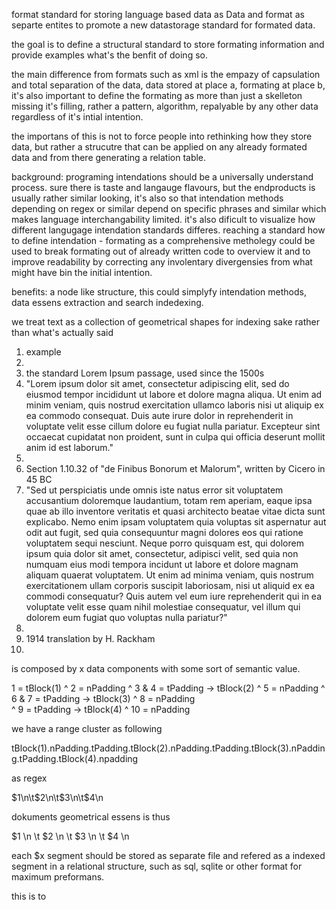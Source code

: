 format standard for storing language based data as Data and format as separte entites
to promote a new datastorage standard for formated data.

the goal is to define a structural standard to store formating information and provide examples what's the benfit of doing so.

the main difference from formats such as xml is the empazy of capsulation and total separation of the data,
data stored at place a, formating at place b, it's also important to define the formating as more than just a skelleton missing it's filling, 
rather a pattern, algorithm, repalyable by any other data regardless of it's intial intention.

the importans of this is not to force people into rethinking how they store data, but rather a strucutre that can be applied on any already formated 
data and from there generating a relation table.

background:
      programing intendations should be a universally understand process. 
      sure there is taste and langauge flavours, but the endproducts is usually rather similar looking, it's also so that intendation methods 
      depending on regex or similar depend on specific phrases and similar which makes language interchangability limited.
      it's also dificult to visualize how different langugage intendation standards differes.
      reaching a standard how to define intendation - formating as a comprehensive metholegy could be used to break formating out of already written code
      to overview it and to improve readability by correcting any involentary divergensies from what might have bin the initial intention.
      


benefits:
a node like structure, this could simplyfy intendation methods, 
data essens extraction and search indedexing.




we treat text as a collection of geometrical shapes for indexing sake rather than what's actually said 

1. example 
2.
3. the standard Lorem Ipsum passage, used since the 1500s
4.  "Lorem ipsum dolor sit amet, consectetur adipiscing elit, sed do eiusmod tempor incididunt ut labore et dolore magna aliqua. Ut enim ad minim veniam, quis nostrud exercitation ullamco laboris nisi ut aliquip ex ea commodo consequat. Duis aute irure dolor in reprehenderit in voluptate velit esse cillum dolore eu fugiat nulla pariatur. Excepteur sint occaecat cupidatat non proident, sunt in culpa qui officia deserunt mollit anim id est laborum."
5.
6.  Section 1.10.32 of "de Finibus Bonorum et Malorum", written by Cicero in 45 BC
7.  "Sed ut perspiciatis unde omnis iste natus error sit voluptatem accusantium doloremque laudantium, totam rem aperiam, eaque ipsa quae ab illo inventore veritatis et quasi architecto beatae vitae dicta sunt explicabo. Nemo enim ipsam voluptatem quia voluptas sit aspernatur aut odit aut fugit, sed quia consequuntur magni dolores eos qui ratione voluptatem sequi nesciunt. Neque porro quisquam est, qui dolorem ipsum quia dolor sit amet, consectetur, adipisci velit, sed quia non numquam eius modi tempora incidunt ut labore et dolore magnam aliquam quaerat voluptatem. Ut enim ad minima veniam, quis nostrum exercitationem ullam corporis suscipit laboriosam, nisi ut aliquid ex ea commodi consequatur? Quis autem vel eum iure reprehenderit qui in ea voluptate velit esse quam nihil molestiae consequatur, vel illum qui dolorem eum fugiat quo voluptas nulla pariatur?"
8.
9.  1914 translation by H. Rackham
10.

is composed by x data components with some sort of semantic value.

1 = tBlock(1)
      ^
2 = nPadding
      ^
3 & 4 = tPadding -> tBlock(2)
      ^
5 = nPadding
      ^
6 & 7 = tPadding -> tBlock(3)
      ^
8 = nPadding     
      ^
9 = tPadding -> tBlock(4)
      ^
10 = nPadding      

we have a range cluster as following 

tBlock(1).nPadding.tPadding.tBlock(2).nPadding.tPadding.tBlock(3).nPadding.tPadding.tBlock(4).npadding      

as regex

$1\n\t$2\n\t$3\n\t$4\n

dokuments geometrical essens is thus

$1 \n
\t $2 \n
\t $3 \n
\t $4 \n

each $x segment should be stored as separate file and refered as a indexed segment in a relational structure, such as sql, sqlite or other format for maximum preformans.

this is to






